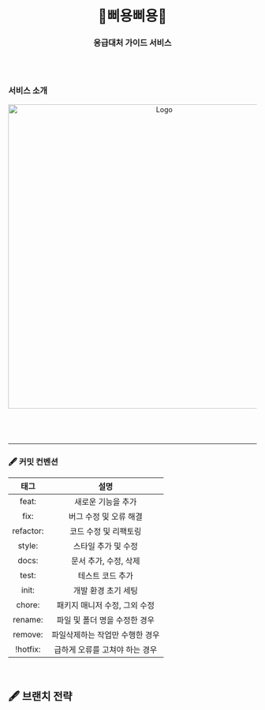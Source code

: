 <h1 align="center"> 🚨삐용삐용🚨 </h1>
<h3 align="center">응급대처 가이드 서비스</h3>
<br />
<br />

<h3> 서비스 소개 </h3>

<div align="center"> 
<img width="617" alt="Logo" src=""></div>
<br />
<h3 align="center"></h3>




<br/>
<hr/>
<h3> 🖋️ 커밋 컨벤션 </h3>

| **태그**  |           **설명**            |
| :-------: | :---------------------------: |
|   feat:   |     새로운 기능을 추가        |
|   fix:    |     버그 수정 및 오류 해결    |
| refactor: |     코드 수정 및 리팩토링     |
|  style:   |      스타일 추가 및 수정      |
|   docs:   |     문서 추가, 수정, 삭제     |
|   test:   |      테스트 코드 추가         |
|   init:   |      개발 환경 초기 세팅      |
|  chore:   |패키지 매니저 수정, 그외 수정  |
|  rename:  | 파일 및 폴더 명을 수정한 경우 |
|  remove:  |파일삭제하는 작업만 수행한 경우|
|  !hotfix: | 급하게 오류를 고쳐야 하는 경우|

<br />

## 🖋️ 브랜치 전략
